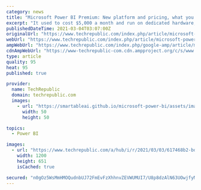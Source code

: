 ```yaml
---
category: news
title: "Microsoft Power BI Premium: New platform and pricing, what you need to know"
excerpt: "It used to cost $5,000 a month and run on dedicated hardware; now it's a $20 per user cloud service, which proves that a multi-tenant architecture delivers better performance."
publishedDateTime: 2021-03-04T03:07:00Z
originalUrl: "https://www.techrepublic.com/index.php/article/microsoft-power-bi-premium-new-platform-and-pricing-what-you-need-to-know/"
webUrl: "https://www.techrepublic.com/index.php/article/microsoft-power-bi-premium-new-platform-and-pricing-what-you-need-to-know/"
ampWebUrl: "https://www.techrepublic.com/index.php/google-amp/article/microsoft-power-bi-premium-new-platform-and-pricing-what-you-need-to-know/"
cdnAmpWebUrl: "https://www-techrepublic-com.cdn.ampproject.org/c/s/www.techrepublic.com/index.php/google-amp/article/microsoft-power-bi-premium-new-platform-and-pricing-what-you-need-to-know/"
type: article
quality: 95
heat: 95
published: true

provider:
  name: TechRepublic
  domain: techrepublic.com
  images:
    - url: "https://smartableai.github.io/microsoft-power-bi/assets/images/organizations/techrepublic.com-50x50.jpg"
      width: 50
      height: 50

topics:
  - Power BI

images:
  - url: "https://www.techrepublic.com/a/hub/i/r/2021/03/03/617468b2-bd5d-4d32-a5a1-6664df125a57/resize/1200x/58501250979405fa8006522308f7d8fd/power-bi-premium-dashboard-tr.jpg"
    width: 1200
    height: 651
    isCached: true

secured: "n0gOz5WsMmHMOQudnbUJ72FmEvFzXhhnvZEVWUMUI7/U8p8dzAlN63UOwjfyMhBZpMTFKHjXcuDqs1v9U3ePTSYOVpi3EGv/3RTdN+72PcEa7QcUw/qsTWRgdLZFdSqyymbKKLqgbyVK0n7TZ5uTMPXxGm0BCa2x8SRff/0eXD7O9re3cfeex0gKSo75wGnh5YvsFzVPxeyN27CcNvxPkZIhsK/SJAyMa2r6jK1/Xx7L2Kr5v5zTdISYrLypAVitq86++B/ESM5u4w7199+3ciPrnFpddcb8NTNBe9+ntx0sozFuya1GsNLahSvOq0m4+blGFsBaWYeLzzYnm70zWM/fmfKE8be9oQ7GC9FUh8k=;nhtJtSI9tOWZDFIv5hpHCw=="
---
```



